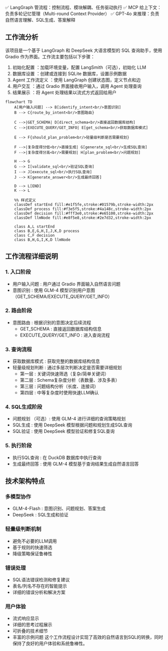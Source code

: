 
✅ LangGraph 管流程：控制流程、模块解耦、任务驱动执行
✅ MCP 给上下文：负责多轮记忆管理（Multi-round Context Provider）
✅ GPT-4o 来推理：负责自然语言理解、SQL生成、答案解释


## 工作流分析
该项目是一个基于 LangGraph 和 DeepSeek 大语言模型的 SQL 查询助手，使用 Gradio 作为界面。工作流主要包括以下步骤：

1. 初始化配置 ：加载环境变量，配置 LangSmith（可选），初始化 LLM
2. 数据库设置 ：创建或连接到 SQLite 数据库，设置示例数据
3. Agent 工作流定义 ：使用 LangGraph 创建状态图，定义节点和边
4. 用户交互 ：通过 Gradio 界面接收用户输入，调用 Agent 处理查询
5. 结果展示 ：将 Agent 处理结果以流式方式返回给用户

```mermaid
flowchart TD
    A[用户输入问题] --> B[identify_intent<br/>意图识别]
    B --> C{route_by_intent<br/>意图路由}
    
    C -->|GET_SCHEMA| D[direct_schema<br/>直接返回数据库结构]
    C -->|EXECUTE_QUERY/GET_INFO| E[get_schema<br/>获取数据库模式]
    
    E --> F{should_plan_problem<br/>轻量级判断是否需要规划}
    
    F -->|复杂度得分低<br/>直接生成| G[generate_sql<br/>生成SQL查询]
    F -->|复杂度得分高<br/>需要规划| H[plan_problem<br/>问题规划]
    
    H --> G
    G --> I[validate_sql<br/>验证SQL查询]
    I --> J[execute_sql<br/>执行SQL查询]
    J --> K[generate_answer<br/>生成最终回答]
    
    D --> L[END]
    K --> L
    
    %% 样式定义
    classDef startEnd fill:#e1f5fe,stroke:#01579b,stroke-width:2px
    classDef process fill:#f3e5f5,stroke:#4a148c,stroke-width:2px
    classDef decision fill:#fff3e0,stroke:#e65100,stroke-width:2px
    classDef llmNode fill:#e8f5e8,stroke:#2e7d32,stroke-width:2px
    
    class A,L startEnd
    class B,E,G,H,I,J,K,D process
    class C,F decision
    class B,H,G,I,K,D llmNode
```
## 工作流程详细说明
### 1. 入口阶段
- 用户输入问题 : 用户通过 Gradio 界面输入自然语言问题
- 意图识别 : 使用 GLM-4 模型识别用户意图（GET_SCHEMA/EXECUTE_QUERY/GET_INFO）
### 2. 路由阶段
- 意图路由 : 根据识别的意图决定后续流程
  - GET_SCHEMA : 直接返回数据库结构信息
  - EXECUTE_QUERY/GET_INFO : 进入查询流程
### 3. 查询流程
- 获取数据库模式 : 获取完整的数据库结构信息
- 轻量级规划判断 : 通过多层次判断决定是否需要详细规划
  - 第一层 : 关键词快速筛选（复杂/简单关键词）
  - 第二层 : Schema复杂度分析（表数量、涉及多表）
  - 第三层 : 问题结构分析（长度、连接词）
  - 第四层 : 中等复杂度时使用快速LLM确认
### 4. SQL生成阶段
- 问题规划 （可选）: 使用 GLM-4 进行详细的查询策略规划
- SQL生成 : 使用 DeepSeek 模型根据问题和规划生成SQL查询
- SQL验证 : 使用 DeepSeek 模型验证和修复SQL查询
### 5. 执行阶段
- 执行SQL查询 : 在 DuckDB 数据库中执行查询
- 生成最终回答 : 使用 GLM-4 模型基于查询结果生成自然语言回答
## 技术架构特点
### 多模型协作
- GLM-4-Flash : 意图识别、问题规划、答案生成
- DeepSeek : SQL生成和验证
### 轻量级判断机制
- 避免不必要的LLM调用
- 基于规则的快速筛选
- 降级策略保证鲁棒性
### 错误处理
- SQL语法错误检测和修复建议
- 表名/列名不存在的智能提示
- 详细的错误分析和解决方案
### 用户体验
- 流式响应显示
- 详细的思考过程展示
- 可折叠的技术细节
- 丰富的示例问题
这个工作流程设计实现了高效的自然语言到SQL的转换，同时保持了良好的用户体验和系统鲁棒性。